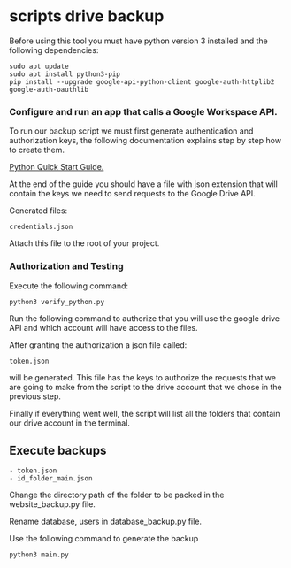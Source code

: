 # scripts drive backup

Before using this tool you must have python version 3 installed and the following dependencies:

```
sudo apt update
sudo apt install python3-pip
pip install --upgrade google-api-python-client google-auth-httplib2 google-auth-oauthlib
```

### Configure and run an app that calls a Google Workspace API.

To run our backup script we must first generate authentication and authorization keys, the following documentation explains step by step how to create them.

[Python Quick Start Guide.](https://developers.google.com/drive/api/quickstart/python?hl=es-419)

At the end of the guide you should have a file with json extension that will contain the keys we need to send requests to the Google Drive API.

Generated files:

```
credentials.json
```

Attach this file to the root of your project.

### Authorization and Testing

Execute the following command:

```
python3 verify_python.py
```

Run the following command to authorize that you will use the google drive API and which account will have access to the files.

After granting the authorization a json file called:

```
token.json
```

will be generated. This file has the keys to authorize the requests that we are going to make from the script to the drive account that we chose in the previous step.

Finally if everything went well, the script will list all the folders that contain our drive account in the terminal.

## Execute backups

```
- token.json
- id_folder_main.json
```

Change the directory path of the folder to be packed in the website_backup.py file.

Rename database, users in database_backup.py file.

Use the following command to generate the backup

```
python3 main.py
```
